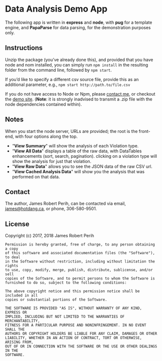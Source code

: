 # Data Analysis Demo App
The following app is written in **express** and **node**, with **pug** for a template engine, and **PapaParse** for data parsing, for the demonstration purposes only.

## Instructions
Unzip the package (you’ve already done this), and provided that you have node and nom installed, you can simply run `npm install` in the resulting folder from the command line, followed by `npm start`.

If you’d like to specify a different csv source file, provide this as an additional parameter, e.g., `npm start http://path.to/file.csv`

If you do not have access to Node or Npm, please [contact me](mailto:james@hotdang.ca), or checkout the [demo site](http://rocky-beach-79032.herokuapp.com/). (**Note**: it is strongly inadvised to transmit a .zip file with the node dependencies contained within).

## Notes
When you start the node server, URLs are provided; the root is the front-end, with four options along the top.

- "**View Summary**" will show the analysis of each Violation type. 
- "**View All Data**" displays a table of the raw data, with DataTables enhancements (sort, search, pagination). clicking
on a violation type will show the analysis for just that violation.
- "**View Raw Data**" allows you to see the JSON data of the raw CSV url.
- "**View Cached Analysis Data**" will show you the analysis that was performed on that data.

## Contact
The author, James Robert Perih, can be contacted via email, james@hotdang.ca, or phone, 306-580-9501.

## License
Copyright (c) 2017, 2018 James Robert Perih
```
Permission is hereby granted, free of charge, to any person obtaining a copy
of this software and associated documentation files (the "Software"), to deal
in the Software without restriction, including without limitation the rights
to use, copy, modify, merge, publish, distribute, sublicense, and/or sell
copies of the Software, and to permit persons to whom the Software is
furnished to do so, subject to the following conditions:

The above copyright notice and this permission notice shall be included in all
copies or substantial portions of the Software.

THE SOFTWARE IS PROVIDED "AS IS", WITHOUT WARRANTY OF ANY KIND, EXPRESS OR
IMPLIED, INCLUDING BUT NOT LIMITED TO THE WARRANTIES OF MERCHANTABILITY,
FITNESS FOR A PARTICULAR PURPOSE AND NONINFRINGEMENT. IN NO EVENT SHALL THE
AUTHORS OR COPYRIGHT HOLDERS BE LIABLE FOR ANY CLAIM, DAMAGES OR OTHER
LIABILITY, WHETHER IN AN ACTION OF CONTRACT, TORT OR OTHERWISE, ARISING FROM,
OUT OF OR IN CONNECTION WITH THE SOFTWARE OR THE USE OR OTHER DEALINGS IN THE
SOFTWARE.
```
